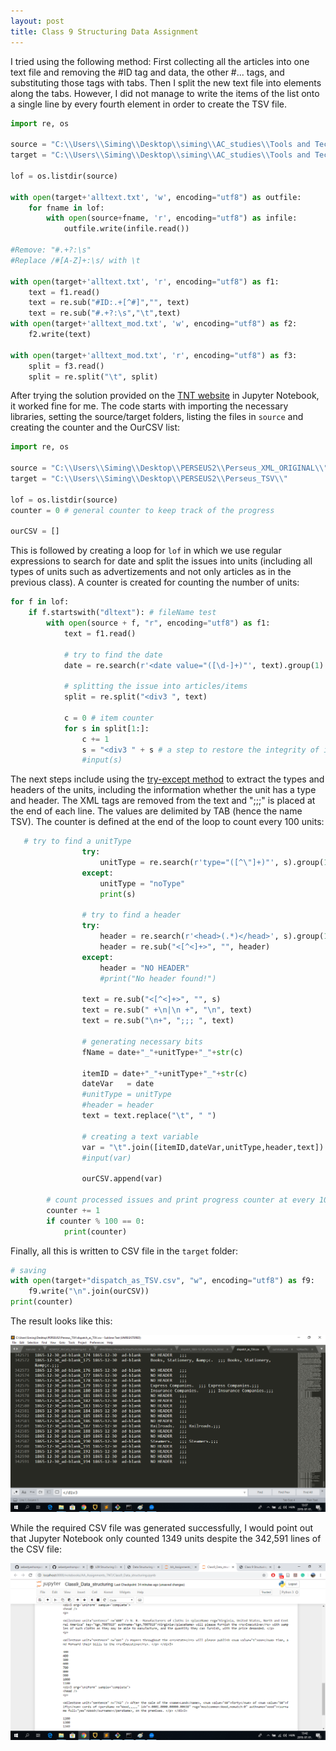 ```yaml
---
layout: post
title: Class 9 Structuring Data Assignment
---
```


I tried using the following method: First collecting all the articles into one text file and removing the #ID tag and data, the other 
#... tags, and substituting those tags with tabs. Then I split the new text file into elements along the tabs. However, I did not manage
to write the items of the list onto a single line by every fourth element in order to create the TSV file.

```python
import re, os

source = "C:\\Users\\Siming\\Desktop\\siming\\AC_studies\\Tools and Techniques for Digital Humanities\\Perseus\\Perseus_articles\\"
target = "C:\\Users\\Siming\\Desktop\\siming\\AC_studies\\Tools and Techniques for Digital Humanities\\Perseus\\Perseus_articles_data\\"

lof = os.listdir(source)

with open(target+'alltext.txt', 'w', encoding="utf8") as outfile:
    for fname in lof:
        with open(source+fname, 'r', encoding="utf8") as infile:
            outfile.write(infile.read())
        
#Remove: "#.+?:\s" 
#Replace /#[A-Z]+:\s/ with \t
        
with open(target+'alltext.txt', 'r', encoding="utf8") as f1:
    text = f1.read()
    text = re.sub("#ID:.+[^#]","", text)
    text = re.sub("#.+?:\s","\t",text)
with open(target+'alltext_mod.txt', 'w', encoding="utf8") as f2:
    f2.write(text)
    
with open(target+'alltext_mod.txt', 'r', encoding="utf8") as f3:
    split = f3.read()
    split = re.split("\t", split)
```

After trying the solution provided on the [TNT website](https://univie-tnt-2019.github.io/09/) in Jupyter Notebook, it worked fine for me. The code starts with importing the necessary libraries, setting the source/target folders, listing the files in `source` and creating the counter and the OurCSV list:
```python
import re, os

source = "C:\\Users\\Siming\\Desktop\\PERSEUS2\\Perseus_XML_ORIGINAL\\"
target = "C:\\Users\\Siming\\Desktop\\PERSEUS2\\Perseus_TSV\\"

lof = os.listdir(source)
counter = 0 # general counter to keep track of the progress

ourCSV = []
```   

This is followed by creating a loop for `lof` in which we use regular expressions to search for date and split the issues into units (including all types of units such as advertizements and not only articles as in the previous class). A counter is created for counting the number of units:
```python
for f in lof:
    if f.startswith("dltext"): # fileName test        
        with open(source + f, "r", encoding="utf8") as f1:
            text = f1.read()

            # try to find the date
            date = re.search(r'<date value="([\d-]+)"', text).group(1)

            # splitting the issue into articles/items
            split = re.split("<div3 ", text)
            
            c = 0 # item counter
            for s in split[1:]:
                c += 1
                s = "<div3 " + s # a step to restore the integrity of items
                #input(s)
```  

The next steps include using the [try-except method](https://www.w3schools.com/python/python_try_except.asp) to extract the types and headers of the units, including the information whether the unit has a type and header. The XML tags are removed from the text and ";;;" is placed at the end of each line. The values are delimited by TAB (hence the name TSV). The counter is defined at the end of the loop to count every 100 units:
```python
   # try to find a unitType
                try:
                    unitType = re.search(r'type="([^\"]+)"', s).group(1)
                except:
                    unitType = "noType"
                    print(s)

                # try to find a header
                try:
                    header = re.search(r'<head>(.*)</head>', s).group(1)
                    header = re.sub("<[^<]+>", "", header)
                except:
                    header = "NO HEADER"
                    #print("No header found!")

                text = re.sub("<[^<]+>", "", s)
                text = re.sub(" +\n|\n +", "\n", text)
                text = re.sub("\n+", ";;; ", text)

                # generating necessary bits 
                fName = date+"_"+unitType+"_"+str(c)

                itemID = date+"_"+unitType+"_"+str(c)
                dateVar   = date
                #unitType = unitType
                #header = header
                text = text.replace("\t", " ")

                # creating a text variable
                var = "\t".join([itemID,dateVar,unitType,header,text])
                #input(var)

                ourCSV.append(var)
                
        # count processed issues and print progress counter at every 100        
        counter += 1
        if counter % 100 == 0:
            print(counter)
```  

Finally, all this is written to CSV file in the `target` folder:
```python
# saving
with open(target+"dispatch_as_TSV.csv", "w", encoding="utf8") as f9:
    f9.write("\n".join(ourCSV))
print(counter)
```  

The result looks like this:  

![](/img/structuring_data_tsv.png)  

While the required CSV file was generated successfully, I would point out that Jupyter Notebook only counted 1349 units despite the 342,591 lines of the CSV file:  

![](/img/structuring_data_jupyter.png)
